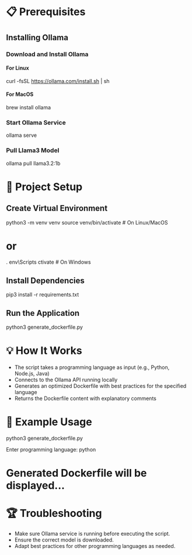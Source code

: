 # 📋 Prerequisites

## Installing Ollama

### Download and Install Ollama

#### For Linux

curl -fsSL https://ollama.com/install.sh | sh

#### For MacOS

brew install ollama

### Start Ollama Service

ollama serve

### Pull Llama3 Model

ollama pull llama3.2:1b

# 🚀 Project Setup

## Create Virtual Environment

python3 -m venv venv
source venv/bin/activate  # On Linux/MacOS
# or
.
env\Scripts ctivate  # On Windows

## Install Dependencies

pip3 install -r requirements.txt

## Run the Application

python3 generate_dockerfile.py


# 💡 How It Works

- The script takes a programming language as input (e.g., Python, Node.js, Java)
- Connects to the Ollama API running locally
- Generates an optimized Dockerfile with best practices for the specified language
- Returns the Dockerfile content with explanatory comments

# 📝 Example Usage

python3 generate_dockerfile.py


Enter programming language: python
# Generated Dockerfile will be displayed...

# 🏆 Troubleshooting

- Make sure Ollama service is running before executing the script.
- Ensure the correct model is downloaded.
- Adapt best practices for other programming languages as needed.
